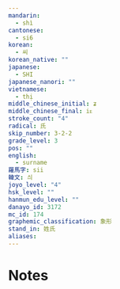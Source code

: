 ```yaml
---
mandarin:
  - shì
cantonese:
  - si6
korean:
  - 씨
korean_native: ""
japanese:
  - SHI
japanese_nanori: ""
vietnamese:
  - thị
middle_chinese_initial: ʑ
middle_chinese_final: iᴇ
stroke_count: "4"
radical: 氏
skip_number: 3-2-2
grade_level: 3
pos: ""
english:
  - surname
羅馬字: sii
韓文: 싀
joyo_level: "4"
hsk_level: ""
hanmun_edu_level: ""
danayo_id: 3172
mc_id: 174
graphemic_classification: 象形
stand_in: 姓氏
aliases:
---
```


# Notes
